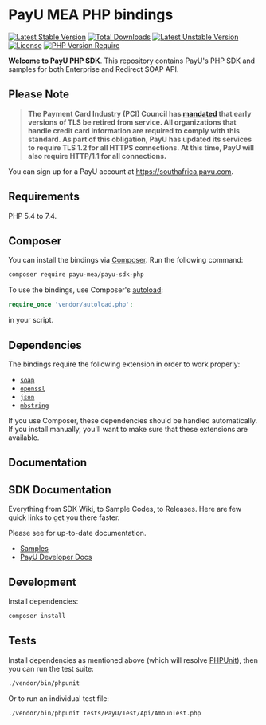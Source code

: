 # PayU MEA PHP bindings

[![Latest Stable Version](http://poser.pugx.org/payu-mea/payu-mea-sdk-php/v)](https://packagist.org/packages/payu-mea/payu-mea-sdk-php) [![Total Downloads](http://poser.pugx.org/payu-mea/payu-mea-sdk-php/downloads)](https://packagist.org/packages/payu-mea/payu-mea-sdk-php) [![Latest Unstable Version](http://poser.pugx.org/payu-mea/payu-mea-sdk-php/v/unstable)](https://packagist.org/packages/payu-mea/payu-mea-sdk-php) [![License](http://poser.pugx.org/payu-mea/payu-mea-sdk-php/license)](https://packagist.org/packages/payu-mea/payu-mea-sdk-php) [![PHP Version Require](http://poser.pugx.org/payu-mea/payu-mea-sdk-php/require/php)](https://packagist.org/packages/payu-mea/payu-mea-sdk-php)

__Welcome to PayU PHP SDK__. This repository contains PayU's PHP SDK and samples for both Enterprise and Redirect SOAP API.

## Please Note
> **The Payment Card Industry (PCI) Council has [mandated](http://blog.pcisecuritystandards.org/migrating-from-ssl-and-early-tls) that early versions of TLS be retired from service.  All organizations that handle credit card information are required to comply with this standard. As part of this obligation, PayU has updated its services to require TLS 1.2 for all HTTPS connections. At this time, PayU will also require HTTP/1.1 for all connections.**

You can sign up for a PayU account at https://southafrica.payu.com.

## Requirements

PHP 5.4 to 7.4.

## Composer

You can install the bindings via [Composer](http://getcomposer.org/). Run the following command:

```bash
composer require payu-mea/payu-sdk-php
```

To use the bindings, use Composer's [autoload](https://getcomposer.org/doc/00-intro.md#autoloading):

```php
require_once 'vendor/autoload.php';
```

in your script.

## Dependencies

The bindings require the following extension in order to work properly:

- [`soap`](https://php.net/manual/en/book.soap.php)
- [`openssl`](http://php.net/manual/en/book.openssl.php)
- [`json`](https://php.net/manual/en/book.json.php)
- [`mbstring`](http://php.net/manual/en/book.mbstring.php)

If you use Composer, these dependencies should be handled automatically. If you install manually, you'll want to make sure that these extensions are available.

## Documentation

## SDK Documentation

Everything from SDK Wiki, to Sample Codes, to Releases. Here are few quick links to get you there faster.

Please see  for up-to-date documentation.
* [ Samples ](samples)
* [ PayU Developer Docs](https://payusahelp.atlassian.net/wiki/spaces/developers)

## Development

Install dependencies:

``` bash
composer install
```

## Tests

Install dependencies as mentioned above (which will resolve [PHPUnit](http://packagist.org/packages/phpunit/phpunit)), then you can run the test suite:

```bash
./vendor/bin/phpunit
```

Or to run an individual test file:

```bash
./vendor/bin/phpunit tests/PayU/Test/Api/AmounTest.php
```